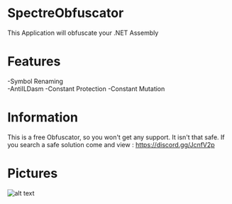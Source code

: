 # SpectreObfuscator
This Application will obfuscate your .NET Assembly

# Features
-Symbol Renaming <br />
-AntiILDasm
-Constant Protection
-Constant Mutation

# Information
This is a free Obfuscator, so you won't get any support.
It isn't that safe. If you search a safe solution come and view : https://discord.gg/JcnfV2p


# Pictures

![alt text](https://github.com/jokebeatz/SpectreObfuscator/blob/master/specter.PNG)
